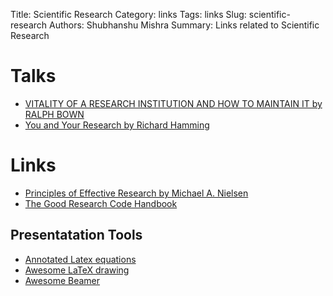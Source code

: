 Title: Scientific Research
Category: links
Tags: links
Slug: scientific-research
Authors: Shubhanshu Mishra
Summary: Links related to Scientific Research

# Talks

* [VITALITY OF A RESEARCH INSTITUTION AND HOW TO MAINTAIN IT by RALPH BOWN](https://maceip.github.io/bell-labs-innovation/)
* [You and Your Research by Richard Hamming](https://www.cs.virginia.edu/~robins/YouAndYourResearch.html)

# Links

* [Principles of Effective Research by Michael A. Nielsen](https://michaelnielsen.org/blog/principles-of-effective-research/)
* [The Good Research Code Handbook](https://goodresearch.dev/)

## Presentatation Tools
* [Annotated Latex equations](https://github.com/synercys/annotated_latex_equations)
* [Awesome LaTeX drawing](https://github.com/xinychen/awesome-latex-drawing)
* [Awesome Beamer](https://github.com/xinychen/awesome-beamer)
